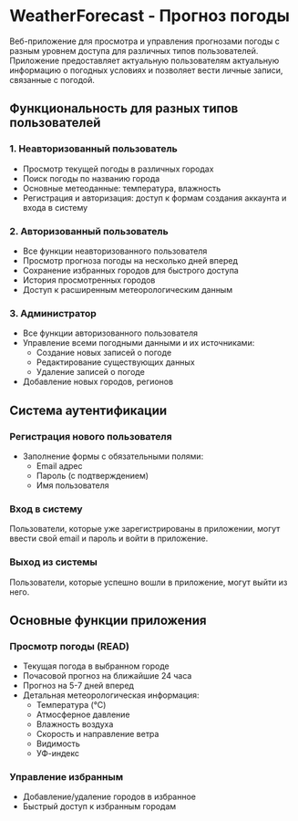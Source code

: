 # WeatherForecast - Прогноз погоды

Веб-приложение для просмотра и управления прогнозами погоды с разным уровнем 
доступа для различных типов пользователей. Приложение предоставляет актуальную
пользователям актуальную информацию о погодных условиях и позволяет вести 
личные записи, связанные с погодой.

## Функциональность для разных типов пользователей

### 1. Неавторизованный пользователь

* Просмотр текущей погоды в различных городах
* Поиск погоды по названию города
* Основные метеоданные: температура, влажность
* Регистрация и авторизация: доступ к формам создания аккаунта и входа в 
систему

### 2. Авторизованный пользователь

* Все функции неавторизованного пользователя
* Просмотр прогноза погоды на несколько дней вперед
* Сохранение избранных городов для быстрого доступа
* История просмотренных городов
* Доступ к расширенным метеорологическим данным

### 3. Администратор

* Все функции авторизованного пользователя
* Управление всеми погодными данными и их источниками:
    - Создание новых записей о погоде
    - Редактирование существующих данных
    - Удаление записей о погоде
* Добавление новых городов, регионов

## Система аутентификации

### Регистрация нового пользователя
* Заполнение формы с обязательными полями:
    - Email адрес
    - Пароль (с подтверждением)
    - Имя пользователя

### Вход в систему
Пользователи, которые уже зарегистрированы в приложении, могут ввести свой email 
и пароль и войти в приложение.

### Выход из системы
Пользователи, которые успешно вошли в приложение, могут выйти из него.

## Основные функции приложения

### Просмотр погоды (READ)
* Текущая погода в выбранном городе
* Почасовой прогноз на ближайшие 24 часа
* Прогноз на 5-7 дней вперед
* Детальная метеорологическая информация:
    - Температура (°C)
    - Атмосферное давление
    - Влажность воздуха
    - Скорость и направление ветра
    - Видимость
    - УФ-индекс

### Управление избранным
* Добавление/удаление городов в избранное
* Быстрый доступ к избранным городам

